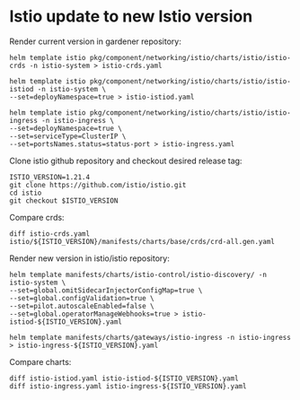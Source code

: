 # Istio update to new Istio version

Render current version in gardener repository:
```console
helm template istio pkg/component/networking/istio/charts/istio/istio-crds -n istio-system > istio-crds.yaml

helm template istio pkg/component/networking/istio/charts/istio/istio-istiod -n istio-system \
--set=deployNamespace=true > istio-istiod.yaml

helm template istio pkg/component/networking/istio/charts/istio/istio-ingress -n istio-ingress \
--set=deployNamespace=true \
--set=serviceType=ClusterIP \
--set=portsNames.status=status-port > istio-ingress.yaml
```

Clone istio github repository and checkout desired release tag:
```console
ISTIO_VERSION=1.21.4
git clone https://github.com/istio/istio.git
cd istio
git checkout $ISTIO_VERSION
```

Compare crds:
```console
diff istio-crds.yaml istio/${ISTIO_VERSION}/manifests/charts/base/crds/crd-all.gen.yaml
```

Render new version in istio/istio repository:
```console
helm template manifests/charts/istio-control/istio-discovery/ -n istio-system \
--set=global.omitSidecarInjectorConfigMap=true \
--set=global.configValidation=true \
--set=pilot.autoscaleEnabled=false \
--set=global.operatorManageWebhooks=true > istio-istiod-${ISTIO_VERSION}.yaml

helm template manifests/charts/gateways/istio-ingress -n istio-ingress > istio-ingress-${ISTIO_VERSION}.yaml
```

Compare charts:
```console
diff istio-istiod.yaml istio-istiod-${ISTIO_VERSION}.yaml
diff istio-ingress.yaml istio-ingress-${ISTIO_VERSION}.yaml
```
